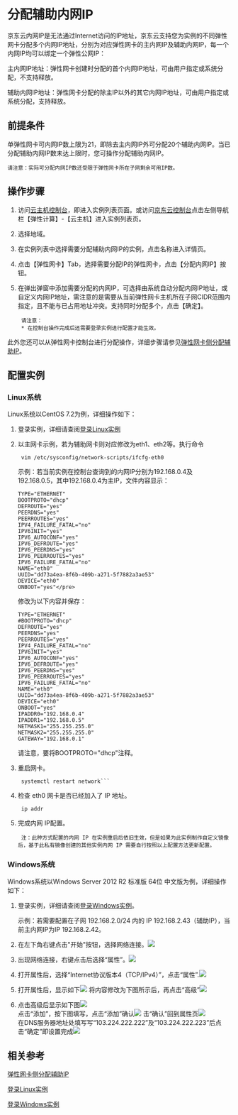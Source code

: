 # 分配辅助内网IP

京东云内网IP是无法通过Internet访问的IP地址，京东云支持您为实例的不同弹性网卡分配多个内网IP地址，分别为对应弹性网卡的主内网IP及辅助内网IP，每一个内网IP均可以绑定一个弹性公网IP：

主内网IP地址：弹性网卡创建时分配的首个内网IP地址，可由用户指定或系统分配，不支持释放。

辅助内网IP地址：弹性网卡分配的除主IP以外的其它内网IP地址，可由用户指定或系统分配，支持释放。

## 前提条件

单弹性网卡可内网IP数上限为21，即除去主内网IP外可分配20个辅助内网IP。当已分配辅助内网IP数未达上限时，您可操作分配辅助内网IP。
	
	请注意：实际可分配内网IP数还受限于弹性网卡所在子网剩余可用IP数。

## 操作步骤

1. 访问[云主机控制台](https://cns-console.jdcloud.com/host/compute/list)，即进入实例列表页面。或访问[京东云控制台](https://console.jdcloud.com)点击左侧导航栏【弹性计算】-【云主机】进入实例列表页。
2. 选择地域。
3. 在实例列表中选择需要分配辅助内网IP的实例，点击名称进入详情页。
4. 点击【弹性网卡】Tab，选择需要分配IP的弹性网卡，点击【分配内网IP】按钮。
5. 在弹出弹窗中添加需要分配的内网IP，可选择由系统自动分配内网IP地址，或自定义内网IP地址，需注意的是需要从当前弹性网卡主机所在子网CIDR范围内指定，且不能与已占用地址冲突。支持同时分配多个，点击【确定】。
		
		请注意：
		* 在控制台操作完成后还需要登录实例进行配置才能生效。

此外您还可以从弹性网卡控制台进行分配操作，详细步骤请参见[弹性网卡侧分配辅助IP](../../../../Networking/Elastic-Network-Interface/Operation-Guide/Private-IP-Management/Assign-Secondary-IP.md)。

## 配置实例

### Linux系统

Linux系统以CentOS 7.2为例，详细操作如下：

1. 登录实例，详细请查阅[登录Linux实例](../../Getting-Start-Linux/Connect-To-Instance.md)

2. 以主网卡示例，若为辅助网卡则对应修改为eth1、eth2等。执行命令 

		vim /etc/sysconfig/network-scripts/ifcfg-eth0

	示例：若当前实例在控制台查询到的内网IP分别为192.168.0.4及192.168.0.5，其中192.168.0.4为主IP，文件内容显示：

	```
	TYPE="ETHERNET"  
	BOOTPROTO="dhcp"
	DEFROUTE="yes"
	PEERDNS="yes"
	PEERROUTES="yes"
	IPV4_FAILURE_FATAL="no"
	IPV6INIT="yes"
	IPV6_AUTOCONF="yes"
	IPV6_DEFROUTE="yes"
	IPV6_PEERDNS="yes"
	IPV6_PEERROUTES="yes"
	IPV6_FAILURE_FATAL="no"
	NAME="eth0"
	UUID="dd73a4ea-8f6b-409b-a271-5f7882a3ae53"
	DEVICE="eth0"
	ONBOOT="yes"</pre>
	```
	修改为以下内容并保存：

	```
	TYPE="ETHERNET"
	#BOOTPROTO="dhcp"
	DEFROUTE="yes"
	PEERDNS="yes"
	PEERROUTES="yes"
	IPV4_FAILURE_FATAL="no"
	IPV6INIT="yes"
	IPV6_AUTOCONF="yes"
	IPV6_DEFROUTE="yes"
	IPV6_PEERDNS="yes"
	IPV6_PEERROUTES="yes"
	IPV6_FAILURE_FATAL="no"
	NAME="eth0"
	UUID="dd73a4ea-8f6b-409b-a271-5f7882a3ae53"
	DEVICE="eth0"
	ONBOOT="yes"
	IPADDR0="192.168.0.4"
	IPADDR1="192.168.0.5"
	NETMASK1="255.255.255.0"
	NETMASK2="255.255.255.0"
	GATEWAY="192.168.0.1"
	```
	请注意，要将BOOTPROTO="dhcp"注释。

3. 重启网卡。

		systemctl restart network```

4. 检查 eth0 网卡是否已经加入了 IP 地址。
		
		ip addr
		
5. 完成内网 IP配置。
	
		注：此种方式配置的内网 IP 在实例重启后依旧生效，但是如果为此实例制作自定义镜像后，基于此私有镜像创建的其他实例内网 IP 需要自行按照以上配置方法更新配置。

### Windows系统

Windows系统以Windows Server 2012 R2 标准版 64位 中文版为例，详细操作如下：

1. 登录实例，详细请查阅[登录Windows实例](../../Getting-Start-Windows/Connect-To-Instance.md)。

	示例：若需要配置在子网 192.168.2.0/24 内的 IP 192.168.2.43（辅助IP），当前主内网IP为IP 192.168.2.42。

2. 在左下角右键点击"开始"按钮，选择网络连接。![](../../../../../image/vm/AssignIP1.png)
3. 出现网络连接，右键点击后选择“属性”。![](../../../../../image/vm/AssignIP2.png)
4. 打开属性后，选择“Internet协议版本4（TCP/IPv4）”，点击“属性”.![](../../../../../image/vm/AssignIP3.png)
5. 打开属性后，显示如下![](../../../../../image/vm/AssignIP4.png)
   将内容修改为下图所示后，再点击“高级”![](../../../../../image/vm/AssignIP5.png)
6. 点击高级后显示如下图![](../../../../../image/vm/AssignIP6.png)
<br>点击“添加”，按下图填写，点击“添加”确认![](../../../../../image/vm/AssignIP7.png)
击“确认”回到属性页![](../../../../../image/vm/AssignIP8.png)<br>在DNS服务器地址处填写写“103.224.222.222”及“103.224.222.223”后点击“确定”即设置完成![](../../../../../image/vm/AssignIP9.png)

## 相关参考

[弹性网卡侧分配辅助IP](../../../../Networking/Elastic-Network-Interface/Operation-Guide/Private-IP-Management/Assign-Secondary-IP.md)

[登录Linux实例](../../Getting-Start-Linux/Connect-To-Instance.md)

[登录Windows实例](../../Getting-Start-Windows/Connect-To-Instance.md)
